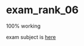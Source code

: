 # exam_rank_06

100% working

exam subject is [here](https://github.com/markveligod/examrank-02-03-04-05-06/tree/master/examRank06/subjects/mini_serv)
